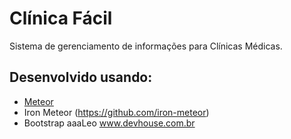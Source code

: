# Clínica Fácil
Sistema de gerenciamento de informações para Clínicas Médicas.

## Desenvolvido usando:
* [Meteor](https://www.meteor.com/)
* Iron Meteor (https://github.com/iron-meteor)
* Bootstrap
aaaLeo
www.devhouse.com.br

